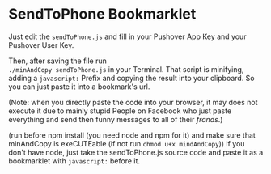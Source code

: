 # SendToPhone Bookmarklet

Just edit the `sendToPhone.js` and fill in your
Pushover App Key and your Pushover User Key.

Then, after saving the file run  
`./minAndCopy sendToPhone.js` in your Terminal.
That script is minifying, adding a `javascript:` Prefix
and copying the result into your clipboard.
So you can just paste it into a bookmark's url.

(Note: when you directly paste the code into your browser, it may does not execute it due to mainly stupid People on Facebook who just paste everything and send then funny messages to all of their _frands_.)

(run before npm install (you need node and npm for it) and make sure that minAndCopy is exeCUTEable (if not
run `chmod u+x mindAndCopy`))
if you don't have node, just take the sendToPhone.js source code and paste it as a bookmarklet with `javascript:` before it.
